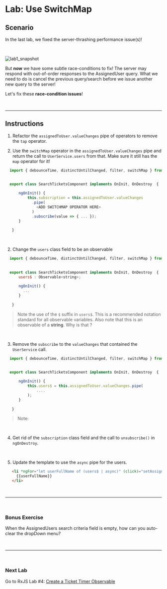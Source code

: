 # Lab: Use SwitchMap

## Scenario

In the last lab, we fixed the server-thrashing performance issue(s)! 

<br/>

![lab1_snapshot](https://user-images.githubusercontent.com/210413/35134346-67e08b64-fc9b-11e7-9756-aec2e5e38a7f.jpg)

But **now** we have some subtle race-conditions to fix!  The server may respond with out-of-order responses to the AssignedUser query. What we need to do is cancel the previous query/search before we issue another new query to the server!

Let's fix these **race-condition issues**!

<br/>

----

## Instructions
1. Refactor the `assignedToUser.valueChanges` pipe of operators to remove the `tap` operator.

2. Use the `switchMap` operator in the `assignedToUser.valueChanges` pipe and return the call to `UserService.users` from that. Make sure it still has the `map` operator for it!


  ```js
    import { debounceTime, distinctUntilChanged, filter, switchMap } from 'rxjs/operators';
    
    
    export class SearchTicketsComponent implements OnInit, OnDestroy  {   

        ngOnInit() {
            this.subscription = this.assignedToUser.valueChanges
              .pipe(
                <ADD SWITCHMAP OPERATOR HERE>
              )
              .subscribe(value => { ... });
        }
        
     }
  ```

  <br/>


2. Change the `users` class field to be an observable


  ```js
    import { debounceTime, distinctUntilChanged, filter, switchMap } from 'rxjs/operators';
    
    
    export class SearchTicketsComponent implements OnInit, OnDestroy  {   
        users$ : Observable<string>;
        
        ngOnInit() {
          ...
        }
        
     }
  ```
  
  >  Note the use of the `$` suffix in `users$`. This is a recommended notation standard for all observable variables. Also note that this is an observable of a **string**. Why is that ?

  <br/>  
  
3. Remove the `subscribe` to the `valueChanges` that contained the `UserService` call.


  ```js
    import { debounceTime, distinctUntilChanged, filter, switchMap } from 'rxjs/operators';
    
    
    export class SearchTicketsComponent implements OnInit, OnDestroy  {   

        ngOnInit() {
            this.users$ = this.assignedToUser.valueChanges.pipe(
                ....                
            );
        }
        
     }
  ```
  
  >  Note: 

  <br/>     
     
4. Get rid of the `subscription` class field and the call to `unsubscribe()` in `ngOnDestroy`.

  <br/>   
  
5. Update the template to use the `async` pipe for the users.

 ```html
    <li *ngFor="let userFullName of (users$ | async)" (click)="setAssignedToUser(userFullName)">
      {{userFullName}}
    </li>
  ```  

  <br/>   

----

<br/>

### Bonus Exercise

When the AssignedUsers search criteria field is empty, how can you auto-clear the dropDown menu?

<br/>

----

<br/>

### Next Lab

Go to RxJS Lab #4: [Create a Ticket Timer Observable](lab-4.md)
